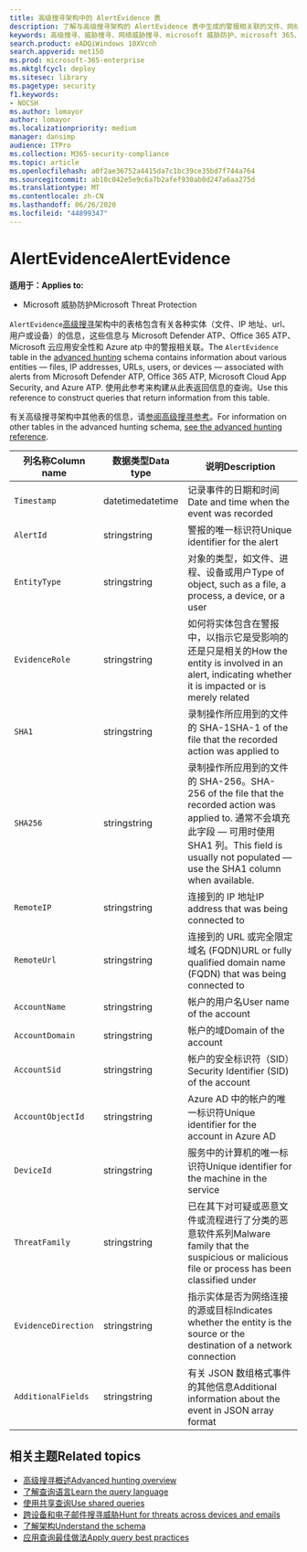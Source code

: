 ```yaml
---
title: 高级搜寻架构中的 AlertEvidence 表
description: 了解与高级搜寻架构的 AlertEvidence 表中生成的警报相关联的文件、网络地址、用户或设备信息
keywords: 高级搜寻、威胁搜寻、网络威胁搜寻、microsoft 威胁防护、microsoft 365、mtp、m365、搜索、查询、遥测、架构参考、kusto、表、列、数据类型、说明、AlertInfo、设备、实体、证据、文件、IP 地址、设备、计算机、用户、帐户
search.product: eADQiWindows 10XVcnh
search.appverid: met150
ms.prod: microsoft-365-enterprise
ms.mktglfcycl: deploy
ms.sitesec: library
ms.pagetype: security
f1.keywords:
- NOCSH
ms.author: lomayor
author: lomayor
ms.localizationpriority: medium
manager: dansimp
audience: ITPro
ms.collection: M365-security-compliance
ms.topic: article
ms.openlocfilehash: a0f2ae36752a4415da7c1bc39ce35bd7f744a764
ms.sourcegitcommit: ab10c042e5e9c6a7b2afef930ab0d247a6aa275d
ms.translationtype: MT
ms.contentlocale: zh-CN
ms.lasthandoff: 06/26/2020
ms.locfileid: "44899347"
---
```

# <a name="alertevidence"></a><span data-ttu-id="2c791-104">AlertEvidence</span><span class="sxs-lookup"><span data-stu-id="2c791-104">AlertEvidence</span></span>

<span data-ttu-id="2c791-105">**适用于：**</span><span class="sxs-lookup"><span data-stu-id="2c791-105">**Applies to:**</span></span>
- <span data-ttu-id="2c791-106">Microsoft 威胁防护</span><span class="sxs-lookup"><span data-stu-id="2c791-106">Microsoft Threat Protection</span></span>

<span data-ttu-id="2c791-107">`AlertEvidence`[高级搜寻](advanced-hunting-overview.md)架构中的表格包含有关各种实体（文件、IP 地址、url、用户或设备）的信息，这些信息与 Microsoft Defender ATP、Office 365 ATP、Microsoft 云应用安全性和 Azure atp 中的警报相关联。</span><span class="sxs-lookup"><span data-stu-id="2c791-107">The `AlertEvidence` table in the [advanced hunting](advanced-hunting-overview.md) schema contains information about various entities — files, IP addresses, URLs, users, or devices — associated with alerts from Microsoft Defender ATP, Office 365 ATP, Microsoft Cloud App Security, and Azure ATP.</span></span> <span data-ttu-id="2c791-108">使用此参考来构建从此表返回信息的查询。</span><span class="sxs-lookup"><span data-stu-id="2c791-108">Use this reference to construct queries that return information from this table.</span></span>

<span data-ttu-id="2c791-109">有关高级搜寻架构中其他表的信息，请[参阅高级搜寻参考](advanced-hunting-schema-tables.md)。</span><span class="sxs-lookup"><span data-stu-id="2c791-109">For information on other tables in the advanced hunting schema, [see the advanced hunting reference](advanced-hunting-schema-tables.md).</span></span>

| <span data-ttu-id="2c791-110">列名称</span><span class="sxs-lookup"><span data-stu-id="2c791-110">Column name</span></span> | <span data-ttu-id="2c791-111">数据类型</span><span class="sxs-lookup"><span data-stu-id="2c791-111">Data type</span></span> | <span data-ttu-id="2c791-112">说明</span><span class="sxs-lookup"><span data-stu-id="2c791-112">Description</span></span> |
|-------------|-----------|-------------|
| `Timestamp` | <span data-ttu-id="2c791-113">datetime</span><span class="sxs-lookup"><span data-stu-id="2c791-113">datetime</span></span> | <span data-ttu-id="2c791-114">记录事件的日期和时间</span><span class="sxs-lookup"><span data-stu-id="2c791-114">Date and time when the event was recorded</span></span> |
| `AlertId` | <span data-ttu-id="2c791-115">string</span><span class="sxs-lookup"><span data-stu-id="2c791-115">string</span></span> | <span data-ttu-id="2c791-116">警报的唯一标识符</span><span class="sxs-lookup"><span data-stu-id="2c791-116">Unique identifier for the alert</span></span> |
| `EntityType` | <span data-ttu-id="2c791-117">string</span><span class="sxs-lookup"><span data-stu-id="2c791-117">string</span></span> | <span data-ttu-id="2c791-118">对象的类型，如文件、进程、设备或用户</span><span class="sxs-lookup"><span data-stu-id="2c791-118">Type of object, such as a file, a process, a device, or a user</span></span> |
| `EvidenceRole` | <span data-ttu-id="2c791-119">string</span><span class="sxs-lookup"><span data-stu-id="2c791-119">string</span></span> | <span data-ttu-id="2c791-120">如何将实体包含在警报中，以指示它是受影响的还是只是相关的</span><span class="sxs-lookup"><span data-stu-id="2c791-120">How the entity is involved in an alert, indicating whether it is impacted or is merely related</span></span> |
| `SHA1` | <span data-ttu-id="2c791-121">string</span><span class="sxs-lookup"><span data-stu-id="2c791-121">string</span></span> | <span data-ttu-id="2c791-122">录制操作所应用到的文件的 SHA-1</span><span class="sxs-lookup"><span data-stu-id="2c791-122">SHA-1 of the file that the recorded action was applied to</span></span> |
| `SHA256` | <span data-ttu-id="2c791-123">string</span><span class="sxs-lookup"><span data-stu-id="2c791-123">string</span></span> | <span data-ttu-id="2c791-124">录制操作所应用到的文件的 SHA-256。</span><span class="sxs-lookup"><span data-stu-id="2c791-124">SHA-256 of the file that the recorded action was applied to.</span></span> <span data-ttu-id="2c791-125">通常不会填充此字段 — 可用时使用 SHA1 列。</span><span class="sxs-lookup"><span data-stu-id="2c791-125">This field is usually not populated — use the SHA1 column when available.</span></span> |
| `RemoteIP` | <span data-ttu-id="2c791-126">string</span><span class="sxs-lookup"><span data-stu-id="2c791-126">string</span></span> | <span data-ttu-id="2c791-127">连接到的 IP 地址</span><span class="sxs-lookup"><span data-stu-id="2c791-127">IP address that was being connected to</span></span> |
| `RemoteUrl` | <span data-ttu-id="2c791-128">string</span><span class="sxs-lookup"><span data-stu-id="2c791-128">string</span></span> | <span data-ttu-id="2c791-129">连接到的 URL 或完全限定域名 (FQDN)</span><span class="sxs-lookup"><span data-stu-id="2c791-129">URL or fully qualified domain name (FQDN) that was being connected to</span></span> |
| `AccountName` | <span data-ttu-id="2c791-130">string</span><span class="sxs-lookup"><span data-stu-id="2c791-130">string</span></span> | <span data-ttu-id="2c791-131">帐户的用户名</span><span class="sxs-lookup"><span data-stu-id="2c791-131">User name of the account</span></span> |
| `AccountDomain` | <span data-ttu-id="2c791-132">string</span><span class="sxs-lookup"><span data-stu-id="2c791-132">string</span></span> | <span data-ttu-id="2c791-133">帐户的域</span><span class="sxs-lookup"><span data-stu-id="2c791-133">Domain of the account</span></span> |
| `AccountSid` | <span data-ttu-id="2c791-134">string</span><span class="sxs-lookup"><span data-stu-id="2c791-134">string</span></span> | <span data-ttu-id="2c791-135">帐户的安全标识符（SID）</span><span class="sxs-lookup"><span data-stu-id="2c791-135">Security Identifier (SID) of the account</span></span> |
| `AccountObjectId` | <span data-ttu-id="2c791-136">string</span><span class="sxs-lookup"><span data-stu-id="2c791-136">string</span></span> | <span data-ttu-id="2c791-137">Azure AD 中的帐户的唯一标识符</span><span class="sxs-lookup"><span data-stu-id="2c791-137">Unique identifier for the account in Azure AD</span></span> |
| `DeviceId` | <span data-ttu-id="2c791-138">string</span><span class="sxs-lookup"><span data-stu-id="2c791-138">string</span></span> | <span data-ttu-id="2c791-139">服务中的计算机的唯一标识符</span><span class="sxs-lookup"><span data-stu-id="2c791-139">Unique identifier for the machine in the service</span></span> |
| `ThreatFamily` | <span data-ttu-id="2c791-140">string</span><span class="sxs-lookup"><span data-stu-id="2c791-140">string</span></span> | <span data-ttu-id="2c791-141">已在其下对可疑或恶意文件或流程进行了分类的恶意软件系列</span><span class="sxs-lookup"><span data-stu-id="2c791-141">Malware family that the suspicious or malicious file or process has been classified under</span></span> |
| `EvidenceDirection` | <span data-ttu-id="2c791-142">string</span><span class="sxs-lookup"><span data-stu-id="2c791-142">string</span></span> | <span data-ttu-id="2c791-143">指示实体是否为网络连接的源或目标</span><span class="sxs-lookup"><span data-stu-id="2c791-143">Indicates whether the entity is the source or the destination of a network connection</span></span> |
| `AdditionalFields` | <span data-ttu-id="2c791-144">string</span><span class="sxs-lookup"><span data-stu-id="2c791-144">string</span></span> | <span data-ttu-id="2c791-145">有关 JSON 数组格式事件的其他信息</span><span class="sxs-lookup"><span data-stu-id="2c791-145">Additional information about the event in JSON array format</span></span> |

## <a name="related-topics"></a><span data-ttu-id="2c791-146">相关主题</span><span class="sxs-lookup"><span data-stu-id="2c791-146">Related topics</span></span>
- [<span data-ttu-id="2c791-147">高级搜寻概述</span><span class="sxs-lookup"><span data-stu-id="2c791-147">Advanced hunting overview</span></span>](advanced-hunting-overview.md)
- [<span data-ttu-id="2c791-148">了解查询语言</span><span class="sxs-lookup"><span data-stu-id="2c791-148">Learn the query language</span></span>](advanced-hunting-query-language.md)
- [<span data-ttu-id="2c791-149">使用共享查询</span><span class="sxs-lookup"><span data-stu-id="2c791-149">Use shared queries</span></span>](advanced-hunting-shared-queries.md)
- [<span data-ttu-id="2c791-150">跨设备和电子邮件搜寻威胁</span><span class="sxs-lookup"><span data-stu-id="2c791-150">Hunt for threats across devices and emails</span></span>](advanced-hunting-query-emails-devices.md)
- [<span data-ttu-id="2c791-151">了解架构</span><span class="sxs-lookup"><span data-stu-id="2c791-151">Understand the schema</span></span>](advanced-hunting-schema-tables.md)
- [<span data-ttu-id="2c791-152">应用查询最佳做法</span><span class="sxs-lookup"><span data-stu-id="2c791-152">Apply query best practices</span></span>](advanced-hunting-best-practices.md)
